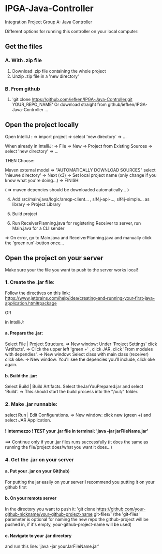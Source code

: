 # IPGA-Java-Controller
Integration Project Group A: Java Controller

Different options for running this controller on your local computer:

## Get the files

### A. With .zip file

1. Download .zip file containing the whole project
2. Unzip .zip file in a 'new directory'

### B. From github

1. 'git clone https://github.com/iefken/IPGA-Java-Controller.git YOUR_REPO_NAME'
Or download straight from github/iefken/IPGA-Java-Controller ...

## Open the project locally

Open IntelliJ : => import project => select 'new directory' => ...
 
When already in IntelliJ: => File => New => Project from Existing Sources =>  select 'new directory' => ...
 
THEN Choose: 
 
 Maven external model => "AUTOMATICALLY DOWNLOAD SOURCES" select 'nieuwe directory' 
 => Next (x3) => Set local project name (only change if you know what you're doing...) => FINISH
 
 ( => maven depencies should be downloaded automatically... )
 
4. Add src/main/java/logic/amqp-client... , slf4j-api-..., slf4j-simple... as library => Project Library

5. Build project

6. Run ReceiverPlanning.java for registering Receiver to server, run Main.java for a CLI sender

=> On error, go to Main.java and ReceiverPlanning.java and manually click the 'green run'-button once...

## Open the project on your server

Make sure your the file you want to push to the server works local!

### 1. Create the .jar file:
Follow the directives on this link: 
https://www.jetbrains.com/help/idea/creating-and-running-your-first-java-application.html#package

OR
 
in IntelliJ:

#### a. Prepare the .jar:

 Select File | Project Structure.
   => New window: Under 'Project Settings' click 'Artifacts'.
      => Click the upper left 'green +' , click JAR, click 'From modules with dependies'. 
         => New window: Select class with main class (receiver) click oke. 
           => New window: You'll see the depencies you'll include, click oke again.
           
#### b. Build the .jar: 

Select Build | Build Artifacts. Select theJarYouPrepared:jar and select 'Build'. 
=> This should start the build process into the "/out/" folder.

### 2. Make .jar runnable: 

select Run | Edit Configurations. 
  => New window: click new (green +) and select JAR Application.

#### ! Intermezzo ! TEST your .jar file in terminal: 'java -jar jarFileName.jar'

==> Continue only if your .jar files runs successfully (it does the same as running the file/project does/what you want it does...)

### 4. Get the .jar on your server

#### a. Put your .jar on your Git(hub)
For putting the jar easily on your server I recommend you putting it on your github first
#### b. On your remote server
In the directory you want to push it: 'git clone https://github.com/your-github-nickname/your-github-project-name git-files/' 
(the 'git-files' parameter is optional for naming the new repo the github-project will be pushed in, if it's empty, your-github-project-name will be used)

#### c. Navigate to your .jar directory
and run this line: 'java -jar yourJarFileName.jar'

